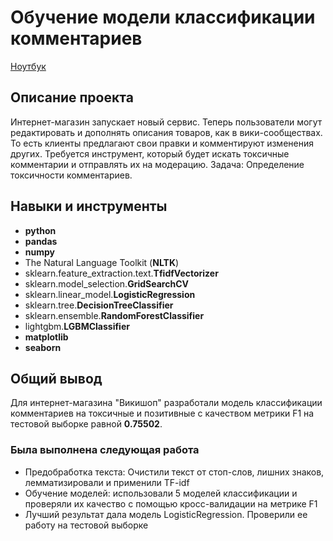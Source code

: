 # Обучение модели классификации комментариев

[Ноутбук]()

## Описание проекта
Интернет-магазин запускает новый сервис. Теперь пользователи могут редактировать и дополнять описания товаров, как в вики-сообществах. То есть клиенты предлагают свои правки и комментируют изменения других. Требуется инструмент, который будет искать токсичные комментарии и отправлять их на модерацию.
Задача: Определение токсичности комментариев.



## Навыки и инструменты

- **python**
- **pandas**
- **numpy**
- The Natural Language Toolkit (**NLTK**)
- sklearn.feature_extraction.text.**TfidfVectorizer**
- sklearn.model_selection.**GridSearchCV**
- sklearn.linear_model.**LogisticRegression**
- sklearn.tree.**DecisionTreeClassifier**
- sklearn.ensemble.**RandomForestClassifier**
- lightgbm.**LGBMClassifier**
- **matplotlib**
- **seaborn**

## 

## Общий вывод

Для интернет-магазина "Викишоп" разработали модель классификации комментариев на токсичные и позитивные с качеством метрики F1 на тестовой выборке равной **0.75502**.

### Была выполнена следующая работа

- Предобработка текста: Очистили текст от стоп-слов, лишних знаков, лемматизировали и применили TF-idf
- Обучение моделей: использовали 5 моделей классификации и проверяли их качество с помощью кросс-валидации на метрике F1
- Лучший результат дала модель LogisticRegression. Проверили ее работу на тестовой выборке
